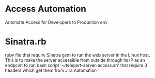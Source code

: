 # Access Automation
Automate Access for Developers to Production env

# Sinatra.rb
ruby file that require Sinatra gem to run the web server in the Linux host.
This is to make the server accessible from outside through its IP as an endpoint to run bash script '~/teleport-server-access.sh'
that require 3 headers which get them from Jira Automation